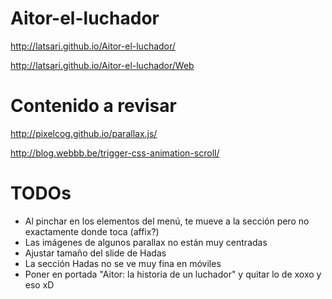 # Aitor-el-luchador

http://latsari.github.io/Aitor-el-luchador/

http://latsari.github.io/Aitor-el-luchador/Web

# Contenido a revisar

http://pixelcog.github.io/parallax.js/

http://blog.webbb.be/trigger-css-animation-scroll/

# TODOs
- Al pinchar en los elementos del menú, te mueve a la sección pero no exactamente donde toca (affix?)
- Las imágenes de algunos parallax no están muy centradas
- Ajustar tamaño del slide de Hadas
- La sección Hadas no se ve muy fina en móviles
- Poner en portada "Aitor: la historia de un luchador" y quitar lo de xoxo y eso xD
